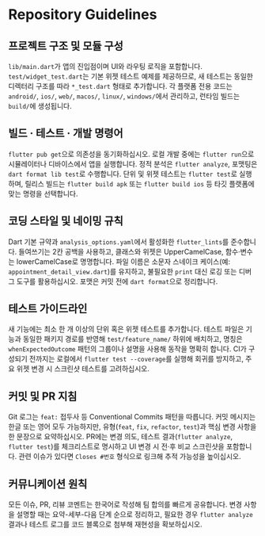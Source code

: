 # Repository Guidelines

## 프로젝트 구조 및 모듈 구성
`lib/main.dart`가 앱의 진입점이며 UI와 라우팅 로직을 포함합니다. `test/widget_test.dart`는 기본 위젯 테스트 예제를 제공하므로, 새 테스트는 동일한 디렉터리 구조를 따라 `*_test.dart` 형태로 추가합니다. 각 플랫폼 전용 코드는 `android/`, `ios/`, `web/`, `macos/`, `linux/`, `windows/`에서 관리하고, 런타임 빌드는 `build/`에 생성됩니다.

## 빌드 · 테스트 · 개발 명령어
`flutter pub get`으로 의존성을 동기화하십시오. 로컬 개발 중에는 `flutter run`으로 시뮬레이터나 디바이스에서 앱을 실행합니다. 정적 분석은 `flutter analyze`, 포맷팅은 `dart format lib test`로 수행합니다. 단위 및 위젯 테스트는 `flutter test`로 실행하며, 릴리스 빌드는 `flutter build apk` 또는 `flutter build ios` 등 타깃 플랫폼에 맞는 명령을 선택합니다.

## 코딩 스타일 및 네이밍 규칙
Dart 기본 규약과 `analysis_options.yaml`에서 활성화한 `flutter_lints`를 준수합니다. 들여쓰기는 2칸 공백을 사용하고, 클래스와 위젯은 UpperCamelCase, 함수·변수는 lowerCamelCase로 명명합니다. 파일 이름은 소문자 스네이크 케이스(예: `appointment_detail_view.dart`)를 유지하고, 불필요한 `print` 대신 로깅 또는 디버그 도구를 활용하십시오. 포맷은 커밋 전에 `dart format`으로 정리합니다.

## 테스트 가이드라인
새 기능에는 최소 한 개 이상의 단위 혹은 위젯 테스트를 추가합니다. 테스트 파일은 기능과 동일한 패키지 경로를 반영해 `test/feature_name/` 하위에 배치하고, 명칭은 `whenExpectedOutcome` 패턴의 그룹이나 설명을 사용해 동작을 명확히 합니다. CI가 구성되기 전까지는 로컬에서 `flutter test --coverage`를 실행해 회귀를 방지하고, 주요 위젯 변경 시 스크린샷 테스트를 고려하십시오.

## 커밋 및 PR 지침
Git 로그는 `feat:` 접두사 등 Conventional Commits 패턴을 따릅니다. 커밋 메시지는 한글 또는 영어 모두 가능하지만, 유형(`feat`, `fix`, `refactor`, `test`)과 핵심 변경 사항을 한 문장으로 요약하십시오. PR에는 변경 의도, 테스트 결과(`flutter analyze`, `flutter test`)를 체크리스트로 명시하고 UI 변경 시 전·후 비교 스크린샷을 포함합니다. 관련 이슈가 있다면 `Closes #번호` 형식으로 링크해 추적 가능성을 높이십시오.

## 커뮤니케이션 원칙
모든 이슈, PR, 리뷰 코멘트는 한국어로 작성해 팀 합의를 빠르게 공유합니다. 변경 사항을 설명할 때는 요약-세부-다음 단계 순으로 정리하고, 필요한 경우 `flutter analyze` 결과나 테스트 로그를 코드 블록으로 첨부해 재현성을 확보하십시오.
